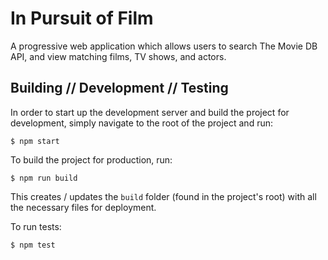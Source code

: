 
# In Pursuit of Film

A progressive web application which allows users to search The Movie DB API,
and view matching films, TV shows, and actors.

## Building // Development // Testing

In order to start up the development server and build the project for
development, simply navigate to the root of the project and run:

```
$ npm start
```

To build the project for production, run:

```
$ npm run build
```

This creates / updates the `build` folder (found in the project's root)
with all the necessary files for deployment.

To run tests:

```
$ npm test
```

